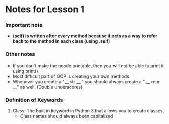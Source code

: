 # Notes for Lesson 1 

### Important note 

- **(self) is written after every method because it acts as a way to refer back to the method in each class (using .self)**

### Other notes

- If you don't make the ncode printable, then you will not be able to print it using print()
- Most difficult part of OOP is creating your own methods
- Whenever you create a "__ str __ " you should always create a " __ repr __" as well. (Double underscores) 

### Definition of Keywords 

1. Class: The built in keyword in Python 3 that allows you to create classes. 
	* Class names should always been capitalized 
